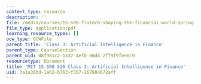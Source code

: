 ```yaml
---
content_type: resource
description: ''
file: /media/courses/15-s08-fintech-shaping-the-financial-world-spring-2020/3a1a36bd1ab2b763f367267884672aff_MIT15-S08S20_class3.pdf
file_type: application/pdf
learning_resource_types: []
ocw_type: OCWFile
parent_title: 'Class 3: Artificial Intelligence in Finance'
parent_type: CourseSection
parent_uid: 08f981c2-b337-4ef0-86d4-2ff9f9fee8c9
resourcetype: Document
title: 'MIT 15.S08 S20 Class 3: Artificial Intelligence in Finance'
uid: 3a1a36bd-1ab2-b763-f367-267884672aff
---
```


